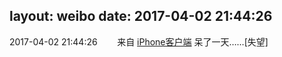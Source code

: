 layout: weibo
date: 2017-04-02 21:44:26
---
2017-04-02 21:44:26  &nbsp;&nbsp;&nbsp;&nbsp;&nbsp;&nbsp; 来自 <a href="http://app.weibo.com/t/feed/9ksdit" rel="nofollow">iPhone客户端</a>
呆了一天……[失望] ​​​
